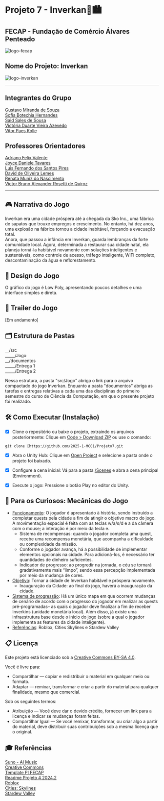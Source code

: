 # Projeto 7 - Inverkan🧠🏙️
## FECAP - Fundação de Comércio Álvares Penteado
![logo-fecap](https://github.com/user-attachments/assets/aed2b4ff-9c3d-4cdf-83da-2aa277a53f82)

## Nome do Projeto: Inverkan
![logo-inverkan](https://github.com/user-attachments/assets/d8cc2ef7-5ccf-4bb9-8938-a8d6663a3ff9)  

<hr>

## Integrantes do Grupo
[Gustavo Miranda de Souza](https://www.linkedin.com/in/gustavo-miranda-162b5835b)  
[Sofia Botechia Hernandes](www.linkedin.com/in/sofiahernandes)  
[Said Sales de Sousa](www.linkedin.com/in/said-sales-96b6aa357)  
[Victória Duarte Vieira Azevedo](www.linkedin.com/in/victória-duarte-a35747211)  
[Vitor Paes Kolle](https://www.linkedin.com/in/vitor-paes-kolle)  

## Professores Orientadores
[Adriano Felix Valente](https://www.linkedin.com/in/adriano-valente-534576135/)  
[Joyce Daniele Tavares](https://www.linkedin.com/in/)  
[Luis Fernando dos Santos Pires](https://www.linkedin.com/in/luisspires)   
[David de Oliveira Lemes](https://www.linkedin.com/in/dolemes/)  
[Renata Muniz do Nascimento](https://www.linkedin.com/in/remuniz/)  
[Victor Bruno Alexander Rosetti de Quiroz](https://www.linkedin.com/in/victorbarq/)  

<hr>

## 🎮 Narrativa do Jogo
  Inverkan era uma cidade próspera até a chegada da Sko Inc., uma fábrica de sapatos que trouxe empregos e crescimento. No entanto, há dez anos, uma explosão na fábrica tornou a cidade inabitável, forçando a evacuação total.  
  Anora, que passou a infância em Inverkan, guarda lembranças da forte comunidade local. Agora, determinada a restaurar sua cidade natal, ela planeja torná-la habitável novamente com soluções inteligentes e sustentáveis, como controle de acesso, tráfego inteligente, WIFI completo, descontaminação da água e reflorestamento.

## 🎨 Design do Jogo
  O gráfico do jogo é Low Poly, apresentando poucos detalhes e uma interface simples e direta.

## 🎥 Trailer do Jogo
[Em andamento]

## 🗂 Estrutura de Pastas
__/src  
_____/Jogo  
__/documentos  
_____/Entrega 1  
_____/Entrega 2  

Nessa estrutura, a pasta "src/Jogo" abriga o link para o arquivo compactado do jogo Inverkan. Enquanto a pasta "documentos" abriga as tarefas e entregas relativas a cada uma das disciplinas do primeiro semestre do curso de Ciência da Computação, em que o presente projeto foi realizado.  


## 🛠 Como Executar (Instalação)
- [X] Clone o repositório ou baixe o projeto, extraindo os arquivos posteriormente: Clique em <ins>Code > Download ZIP</ins> ou use o comando:
```
git clone [https://github.com/2025-1-MCC1/Projeto7.git
```  

- [X] Abra o Unity Hub: Clique em <ins>Open Project</ins> e selecione a pasta onde o projeto foi baixado.   

- [X] Configure a cena inicial: Vá para a pasta <ins>/Scenes</ins> e abra a cena principal (Environment).  

- [X] Execute o jogo: Pressione o botão Play no editor do Unity.  

## 🤖 Para os Curiosos: Mecânicas do Jogo
- <ins>Funcionamento</ins>: O jogador é apresentado à história, sendo instruído a completar quests pela cidade a fim de atingir o objetivo macro do jogo. A movimentação espacial é feita com as teclas w/a/s/d e a da câmera com o mouse; a interação é por meio da tecla e. 
  - Sistema de recompensas: quando o jogador completa uma quest, recebe uma recompensa monetária, que acompanha a dificuldade ou complexidade da missão.
  - Conforme o jogador avança, há a possibilidade de implementar elementos opcionais na cidade. Para adicioná-los, é necessário ter quantidades de dinheiro suficientes.
  - Indicador de progresso: ao progredir na jornada, o céu se tornará gradativamente mais “limpo”, sendo essa percepção implementada por meio da mudança de cores.
- <ins>Objetivo</ins>: Tornar a cidade de Inverkan habitável e próspera novamente.
    - Inauguração da Cidade: ao final do jogo, haverá a inauguração da cidade.
- <ins>Sistema de progressão</ins>: Há um único mapa em que ocorrem mudanças de cenário de acordo com o progresso do jogador em realizar as quests pré-programadas– as quais o jogador deve finalizar a fim de receber Inverkins (unidade monetária local). Além disso, já existe uma infraestrutura base desde o início do jogo (sobre a qual o jogador implementa as features da cidade inteligente).
- <ins>Referências</ins>: Roblox, Cities Skylines e Stardew Valley


## 📋 Licença
Este projeto está licenciado sob a [Creative Commons BY-SA 4.0](https://creativecommons.org/licenses/by-sa/4.0/).

Você é livre para:
- Compartilhar — copiar e redistribuir o material em qualquer meio ou formato.
- Adaptar — remixar, transformar e criar a partir do material para qualquer finalidade, mesmo que comercial.

Sob os seguintes termos:
- Atribuição — Você deve dar o devido crédito, fornecer um link para a licença e indicar se mudanças foram feitas.
- Compartilhar Igual — Se você remixar, transformar, ou criar algo a partir do material, deve distribuir suas contribuições sob a mesma licença que o original.

## 🎓 Referências
[Suno - AI Music](https://suno.com/)  
[Creative Commons](https://creativecommons.org/share-your-work/)  
[Template PI FECAP](https://github.com/fecaphub/Template_PI)  
[Readme Projeto 4 2024.2](https://github.com/2024-2-MCC1/Projeto4)  
[Roblox](https://www.roblox.com/)  
[Cities: Skylines](https://store.epicgames.com/pt-BR/p/cities-skylines)  
[Stardew Valley](https://store.steampowered.com/app/413150/Stardew_Valley/)
